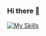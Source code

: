 ### Hi there 👋
[![My Skills](https://skillicons.dev/icons?i=py,c,cpp,java,html,css,flask,selenium,mysql,figma,ps)](https://skillicons.dev)
<!--
**Somraj-234/Somraj-234** is a ✨ _special_ ✨ repository because its `README.md` (this file) appears on your GitHub profile.

Here are some ideas to get you started:

- 🔭 I’m currently working on ...
- 🌱 I’m currently learning ...
- 👯 I’m looking to collaborate on ...
- 🤔 I’m looking for help with ...
- 💬 Ask me about ...
- 📫 How to reach me: ...
- 😄 Pronouns: ...
- ⚡ Fun fact: ...
-->
